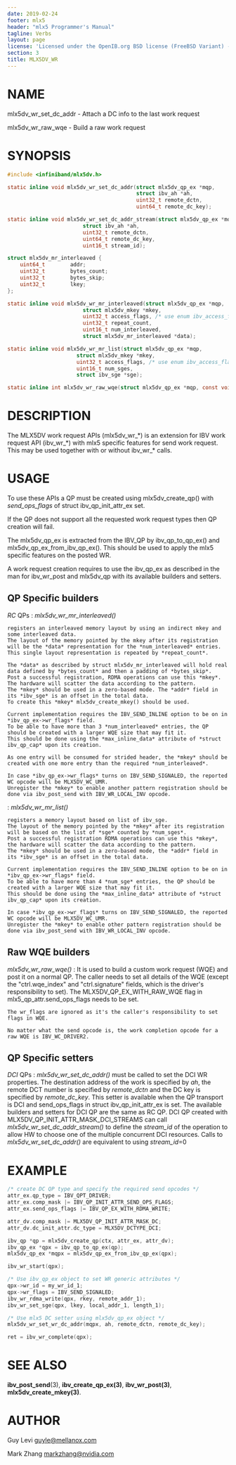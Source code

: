 ```yaml
---
date: 2019-02-24
footer: mlx5
header: "mlx5 Programmer's Manual"
tagline: Verbs
layout: page
license: 'Licensed under the OpenIB.org BSD license (FreeBSD Variant) - See COPYING.md'
section: 3
title: MLX5DV_WR
---
```


# NAME

mlx5dv_wr_set_dc_addr - Attach a DC info to the last work request

mlx5dv_wr_raw_wqe - Build a raw work request

# SYNOPSIS

```c
#include <infiniband/mlx5dv.h>

static inline void mlx5dv_wr_set_dc_addr(struct mlx5dv_qp_ex *mqp,
                                         struct ibv_ah *ah,
                                         uint32_t remote_dctn,
                                         uint64_t remote_dc_key);

static inline void mlx5dv_wr_set_dc_addr_stream(struct mlx5dv_qp_ex *mqp,
						struct ibv_ah *ah,
						uint32_t remote_dctn,
						uint64_t remote_dc_key,
						uint16_t stream_id);

struct mlx5dv_mr_interleaved {
	uint64_t        addr;
	uint32_t        bytes_count;
	uint32_t        bytes_skip;
	uint32_t        lkey;
};

static inline void mlx5dv_wr_mr_interleaved(struct mlx5dv_qp_ex *mqp,
					    struct mlx5dv_mkey *mkey,
					    uint32_t access_flags, /* use enum ibv_access_flags */
					    uint32_t repeat_count,
					    uint16_t num_interleaved,
					    struct mlx5dv_mr_interleaved *data);

static inline void mlx5dv_wr_mr_list(struct mlx5dv_qp_ex *mqp,
				      struct mlx5dv_mkey *mkey,
				      uint32_t access_flags, /* use enum ibv_access_flags */
				      uint16_t num_sges,
				      struct ibv_sge *sge);

static inline int mlx5dv_wr_raw_wqe(struct mlx5dv_qp_ex *mqp, const void *wqe);
```

# DESCRIPTION

The MLX5DV work request APIs (mlx5dv_wr_\*) is an extension for IBV work
request API (ibv_wr_\*) with mlx5 specific features for send work request.
This may be used together with or without ibv_wr_* calls.

# USAGE

To use these APIs a QP must be created using mlx5dv_create_qp() with
*send_ops_flags* of struct ibv_qp_init_attr_ex set.

If the QP does not support all the requested work request types then QP
creation will fail.

The mlx5dv_qp_ex is extracted from the IBV_QP by ibv_qp_to_qp_ex() and
mlx5dv_qp_ex_from_ibv_qp_ex(). This should be used to apply the mlx5 specific
features on the posted WR.

A work request creation requires to use the ibv_qp_ex as described in the
man for ibv_wr_post and mlx5dv_qp with its available builders and setters.

## QP Specific builders
*RC* QPs
:   *mlx5dv_wr_mr_interleaved()*

    registers an interleaved memory layout by using an indirect mkey and some interleaved data.
    The layout of the memory pointed by the mkey after its registration will be the *data* representation for the *num_interleaved* entries.
    This single layout representation is repeated by *repeat_count*.

    The *data* as described by struct mlx5dv_mr_interleaved will hold real data defined by *bytes_count* and then a padding of *bytes_skip*.
    Post a successful registration, RDMA operations can use this *mkey*. The hardware will scatter the data according to the pattern.
    The *mkey* should be used in a zero-based mode. The *addr* field in its *ibv_sge* is an offset in the total data.
    To create this *mkey* mlx5dv_create_mkey() should be used.

    Current implementation requires the IBV_SEND_INLINE option to be on in *ibv_qp_ex->wr_flags* field.
    To be able to have more than 3 *num_interleaved* entries, the QP should be created with a larger WQE size that may fit it.
    This should be done using the *max_inline_data* attribute of *struct ibv_qp_cap* upon its creation.

    As one entry will be consumed for strided header, the *mkey* should be created with one more entry than the required *num_interleaved*.

    In case *ibv_qp_ex->wr_flags* turns on IBV_SEND_SIGNALED, the reported WC opcode will be MLX5DV_WC_UMR.
    Unregister the *mkey* to enable another pattern registration should be done via ibv_post_send with IBV_WR_LOCAL_INV opcode.

:   *mlx5dv_wr_mr_list()*

    registers a memory layout based on list of ibv_sge.
    The layout of the memory pointed by the *mkey* after its registration will be based on the list of *sge* counted by *num_sges*.
    Post a successful registration RDMA operations can use this *mkey*, the hardware will scatter the data according to the pattern.
    The *mkey* should be used in a zero-based mode, the *addr* field in its *ibv_sge* is an offset in the total data.

    Current implementation requires the IBV_SEND_INLINE option to be on in *ibv_qp_ex->wr_flags* field.
    To be able to have more than 4 *num_sge* entries, the QP should be created with a larger WQE size that may fit it.
    This should be done using the *max_inline_data* attribute of *struct ibv_qp_cap* upon its creation.

    In case *ibv_qp_ex->wr_flags* turns on IBV_SEND_SIGNALED, the reported WC opcode will be MLX5DV_WC_UMR.
    Unregister the *mkey* to enable other pattern registration should be done via ibv_post_send with IBV_WR_LOCAL_INV opcode.

## Raw WQE builders

*mlx5dv_wr_raw_wqe()*
:   It is used to build a custom work request (WQE) and post it on a normal QP. The caller needs to set all details
    of the WQE (except the "ctrl.wqe_index" and "ctrl.signature" fields, which is the driver's responsibility to set).
    The MLX5DV_QP_EX_WITH_RAW_WQE flag in mlx5_qp_attr.send_ops_flags needs to be set.

    The wr_flags are ignored as it's the caller's responsibility to set flags in WQE.

    No matter what the send opcode is, the work completion opcode for a raw WQE is IBV_WC_DRIVER2.

## QP Specific setters

*DCI* QPs
:   *mlx5dv_wr_set_dc_addr()* must be called to set the DCI WR properties. The
    destination address of the work is specified by *ah*, the remote DCT
    number is specified by *remote_dctn* and the DC key is specified by
    *remote_dc_key*.
    This setter is available when the QP transport is DCI and send_ops_flags
    in struct ibv_qp_init_attr_ex is set.
    The available builders and setters for DCI QP are the same as RC QP.
    DCI QP created with MLX5DV_QP_INIT_ATTR_MASK_DCI_STREAMS can call
    *mlx5dv_wr_set_dc_addr_stream()* to define the *stream_id* of the operation
    to allow HW to choose one of the multiple concurrent DCI resources.
    Calls to *mlx5dv_wr_set_dc_addr()* are equivalent to using *stream_id*=0

# EXAMPLE

```c
/* create DC QP type and specify the required send opcodes */
attr_ex.qp_type = IBV_QPT_DRIVER;
attr_ex.comp_mask |= IBV_QP_INIT_ATTR_SEND_OPS_FLAGS;
attr_ex.send_ops_flags |= IBV_QP_EX_WITH_RDMA_WRITE;

attr_dv.comp_mask |= MLX5DV_QP_INIT_ATTR_MASK_DC;
attr_dv.dc_init_attr.dc_type = MLX5DV_DCTYPE_DCI;

ibv_qp *qp = mlx5dv_create_qp(ctx, attr_ex, attr_dv);
ibv_qp_ex *qpx = ibv_qp_to_qp_ex(qp);
mlx5dv_qp_ex *mqpx = mlx5dv_qp_ex_from_ibv_qp_ex(qpx);

ibv_wr_start(qpx);

/* Use ibv_qp_ex object to set WR generic attributes */
qpx->wr_id = my_wr_id_1;
qpx->wr_flags = IBV_SEND_SIGNALED;
ibv_wr_rdma_write(qpx, rkey, remote_addr_1);
ibv_wr_set_sge(qpx, lkey, local_addr_1, length_1);

/* Use mlx5 DC setter using mlx5dv_qp_ex object */
mlx5dv_wr_set_wr_dc_addr(mqpx, ah, remote_dctn, remote_dc_key);

ret = ibv_wr_complete(qpx);
```

# SEE ALSO

**ibv_post_send**(3), **ibv_create_qp_ex(3)**, **ibv_wr_post(3)**, **mlx5dv_create_mkey(3)**.

# AUTHOR

Guy Levi <guyle@mellanox.com>

Mark Zhang <markzhang@nvidia.com>
